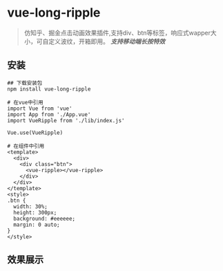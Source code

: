 # vue-long-ripple

> 仿知乎、掘金点击动画效果插件,支持div、btn等标签，响应式wapper大小，可自定义波纹，开箱即用。 ***支持移动端长按特效***

## 安装

```
## 下载安装包
npm install vue-long-ripple

# 在vue中引用
import Vue from 'vue'
import App from './App.vue'
import VueRipple from './lib/index.js'

Vue.use(VueRipple)

# 在组件中引用
<template>
  <div>
    <div class="btn">
      <vue-ripple></vue-ripple>
    </div>
  </div>
</template>
<style>
.btn {
  width: 30%;
  height: 300px;
  background: #eeeeee;
  margin: 0 auto;
}
</style>
```
## 效果展示
